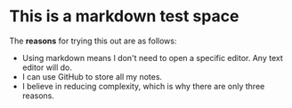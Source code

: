 # This is a markdown test space

The **reasons** for trying this out are as follows:
- Using markdown means I don't need to open a specific editor. Any text editor will do.
- I can use GitHub to store all my notes.
- I believe in reducing complexity, which is why there are only three reasons.